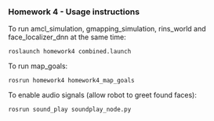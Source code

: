 ### Homework 4 - Usage instructions

To run amcl_simulation, gmapping_simulation, rins_world and face_localizer_dnn at the same time:

`roslaunch homework4 combined.launch`

To run map_goals:

`rosrun homework4 homework4_map_goals` 

To enable audio signals (allow robot to greet found faces):

`rosrun sound_play soundplay_node.py`